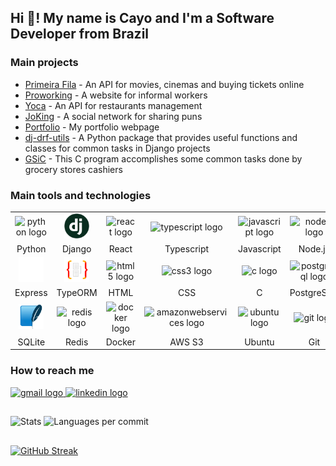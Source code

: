 <h2 align="left">Hi 👋! My name is Cayo and I'm a Software Developer from Brazil</h2>

### Main projects

- <a href="https://primeira-fila-api.up.railway.app/docs/" target="_blank">Primeira Fila</a> - An API for movies, cinemas and buying tickets online
- <a href="https://proworking.vercel.app/" target="_blank">Proworking</a> - A website for informal workers
- <a href="https://cayoca.herokuapp.com/api/docs/" target="_blank">Yoca</a> - An API for restaurants management
- <a href="https://jo-king.herokuapp.com/" target="_blank">JoKing</a> - A social network for sharing puns
- <a href="https://portfolio-cayo-rodrigues.vercel.app/" target="_blank">Portfolio</a> - My portfolio webpage
- <a href="https://pypi.org/project/dj-drf-utils/" target="_blank">dj-drf-utils</a> - A Python package that provides useful functions and classes for common tasks in Django projects
- <a href="https://github.com/cayo-rodrigues/gsic" target="_blank">GSiC</a> - This C program accomplishes some common tasks done by grocery stores cashiers

### Main tools and technologies

<table>
  <tr>
    <td align="center" ><img src="https://cdn.jsdelivr.net/gh/devicons/devicon/icons/python/python-original.svg" height="40" width="40" alt="python logo" title="Python" /></td>
    <td align="center"><img src="./assets/dj.png" height="40" width="40" alt="django logo" title="Django" /></td>
    <td align="center"><img src="https://cdn.jsdelivr.net/gh/devicons/devicon/icons/react/react-original.svg" height="40" width="40" alt="react logo" title="React" /></td>
    <td align="center"><img src="https://cdn.jsdelivr.net/gh/devicons/devicon/icons/typescript/typescript-plain.svg" height="40" width="40" alt="typescript logo" title="Typescript"  /></td>
    <td align="center"><img src="https://cdn.jsdelivr.net/gh/devicons/devicon/icons/javascript/javascript-plain.svg" height="40" width="40" alt="javascript logo" title="Javascript"  /></td>
    <td align="center"><img src="https://cdn.jsdelivr.net/gh/devicons/devicon/icons/nodejs/nodejs-original.svg" height="40" width="40" alt="nodejs logo" title="Node.js"  /></td>
  </tr>
  <tr>
    <td align="center">Python</td>
    <td align="center">Django</td>
    <td align="center">React</td>
    <td align="center">Typescript</td>
    <td align="center">Javascript</td>
    <td align="center">Node.js</td>
  </tr>
  
  <tr>
    <td align="center"><img src="./assets/express.svg" height="40" width="40" alt="express logo" title="Express"  /></td>
    <td align="center"><img src="./assets/typeorm.png" height="40" width="40" alt="typeorm logo" title="TypeORM"  /></td>
    <td align="center"><img src="https://cdn.jsdelivr.net/gh/devicons/devicon/icons/html5/html5-original.svg" height="40" width="40" alt="html5 logo" title="HTML"  /></td>
    <td align="center"><img src="https://cdn.jsdelivr.net/gh/devicons/devicon/icons/css3/css3-original.svg" height="40" width="40" alt="css3 logo" title="CSS"  /></td>
    <td align="center"><img src="https://cdn.jsdelivr.net/gh/devicons/devicon/icons/c/c-original.svg" height="40" width="40" alt="c logo" title="C"  /></td>
    <td align="center"><img src="https://cdn.jsdelivr.net/gh/devicons/devicon/icons/postgresql/postgresql-original.svg" height="40" width="40" alt="postgresql logo" title="PostgreSQL"  /></td>
  </tr>
  <tr>
    <td align="center">Express</td>
    <td align="center">TypeORM</td>
    <td align="center">HTML</td>
    <td align="center">CSS</td>
    <td align="center">C</td>
    <td align="center">PostgreSQL</td>
  </tr>
  
  <tr>
    <td align="center"><img src="assets/sqlite.png" height="40" width="40" alt="sqlite logo" title="SQLite"  /></td>
    <td align="center"><img src="https://cdn.jsdelivr.net/gh/devicons/devicon/icons/redis/redis-original.svg" height="40" width="40" alt="redis logo" title="Redis"  /></td>
    <td align="center"><img src="https://cdn.jsdelivr.net/gh/devicons/devicon/icons/docker/docker-original.svg" height="40" width="40" alt="docker logo" title="Docker"  /></td>
    <td align="center"><img src="https://cdn.jsdelivr.net/gh/devicons/devicon/icons/amazonwebservices/amazonwebservices-original.svg" height="40" width="40" alt="amazonwebservices logo" title="Amazon S3" /></td>
    <td align="center"><img src="https://cdn.jsdelivr.net/gh/devicons/devicon/icons/ubuntu/ubuntu-plain.svg" height="40" width="40" alt="ubuntu logo" title="Ubuntu"  /></td>
    <td align="center"><img src="https://cdn.jsdelivr.net/gh/devicons/devicon/icons/git/git-original.svg" height="40" width="40" alt="git logo" title="Git"  /></td>
  </tr>
  <tr>
    <td align="center">SQLite</td>
    <td align="center">Redis</td>
    <td align="center">Docker</td>
    <td align="center">AWS S3</td>
    <td align="center">Ubuntu</td>
    <td align="center">Git</td>
  </tr>
</table>

### How to reach me

<div align="left" style="margin-top: 12px" >
  <a href="mailto:cayo.rodrigues1914@gmail.com" target="_blank">
    <img src="https://img.shields.io/static/v1?message=Gmail&logo=gmail&label=&color=D14836&logoColor=white&labelColor=&style=for-the-badge" height="35" alt="gmail logo"  />
  </a>
  <a href="https://www.linkedin.com/in/cayo-rodrigues/" target="_blank">
    <img src="https://img.shields.io/static/v1?message=LinkedIn&logo=linkedin&label=&color=0077B5&logoColor=white&labelColor=&style=for-the-badge" height="35" alt="linkedin logo"  />
  </a>
</div>

##

![Stats](http://github-profile-summary-cards.vercel.app/api/cards/stats?username=cayo-rodrigues&theme=tokyonight)
![Languages per commit](http://github-profile-summary-cards.vercel.app/api/cards/most-commit-language?username=cayo-rodrigues&theme=tokyonight)
##
[![GitHub Streak](https://streak-stats.demolab.com?user=cayo-rodrigues&theme=tokyonight&hide_border=true)](https://git.io/streak-stats)
